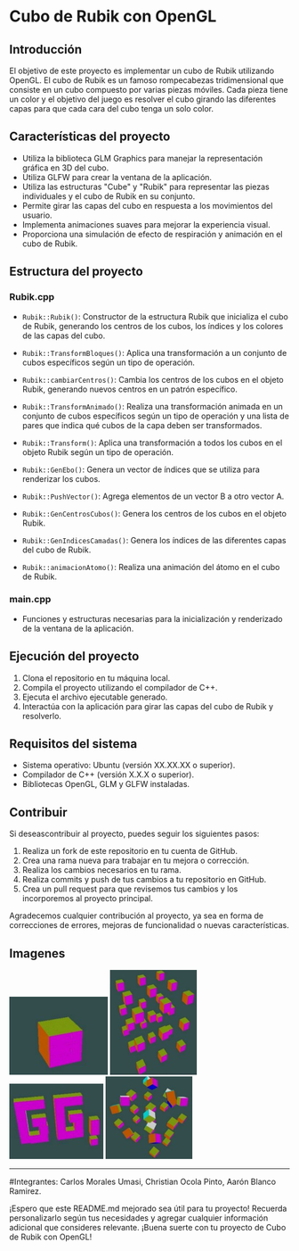 # Cubo de Rubik con OpenGL

## Introducción

El objetivo de este proyecto es implementar un cubo de Rubik utilizando OpenGL. El cubo de Rubik es un famoso rompecabezas tridimensional que consiste en un cubo compuesto por varias piezas móviles. Cada pieza tiene un color y el objetivo del juego es resolver el cubo girando las diferentes capas para que cada cara del cubo tenga un solo color.

## Características del proyecto

- Utiliza la biblioteca GLM Graphics para manejar la representación gráfica en 3D del cubo.
- Utiliza GLFW para crear la ventana de la aplicación.
- Utiliza las estructuras "Cube" y "Rubik" para representar las piezas individuales y el cubo de Rubik en su conjunto.
- Permite girar las capas del cubo en respuesta a los movimientos del usuario.
- Implementa animaciones suaves para mejorar la experiencia visual.
- Proporciona una simulación de efecto de respiración y animación en el cubo de Rubik.

## Estructura del proyecto

### Rubik.cpp

- `Rubik::Rubik()`: Constructor de la estructura Rubik que inicializa el cubo de Rubik, generando los centros de los cubos, los índices y los colores de las capas del cubo.

- `Rubik::TransformBloques()`: Aplica una transformación a un conjunto de cubos específicos según un tipo de operación.

- `Rubik::cambiarCentros()`: Cambia los centros de los cubos en el objeto Rubik, generando nuevos centros en un patrón específico.

- `Rubik::TransformAnimado()`: Realiza una transformación animada en un conjunto de cubos específicos según un tipo de operación y una lista de pares que indica qué cubos de la capa deben ser transformados.

- `Rubik::Transform()`: Aplica una transformación a todos los cubos en el objeto Rubik según un tipo de operación.

- `Rubik::GenEbo()`: Genera un vector de índices que se utiliza para renderizar los cubos.

- `Rubik::PushVector()`: Agrega elementos de un vector B a otro vector A.

- `Rubik::GenCentrosCubos()`: Genera los centros de los cubos en el objeto Rubik.

- `Rubik::GenIndicesCamadas()`: Genera los índices de las diferentes capas del cubo de Rubik.

- `Rubik::animacionAtomo()`: Realiza una animación del átomo en el cubo de Rubik.

### main.cpp

- Funciones y estructuras necesarias para la inicialización y renderizado de la ventana de la aplicación.

## Ejecución del proyecto

1. Clona el repositorio en tu máquina local.
2. Compila el proyecto utilizando el compilador de C++.
3. Ejecuta el archivo ejecutable generado.
4. Interactúa con la aplicación para girar las capas del cubo de Rubik y resolverlo.

## Requisitos del sistema

- Sistema operativo: Ubuntu (versión XX.XX.XX o superior).
- Compilador de C++ (versión X.X.X o superior).
- Bibliotecas OpenGL, GLM y GLFW instaladas.

## Contribuir

Si deseascontribuir al proyecto, puedes seguir los siguientes pasos:

1. Realiza un fork de este repositorio en tu cuenta de GitHub.
2. Crea una rama nueva para trabajar en tu mejora o corrección.
3. Realiza los cambios necesarios en tu rama.
4. Realiza commits y push de tus cambios a tu repositorio en GitHub.
5. Crea un pull request para que revisemos tus cambios y los incorporemos al proyecto principal.

Agradecemos cualquier contribución al proyecto, ya sea en forma de correcciones de errores, mejoras de funcionalidad o nuevas características.
## Imagenes 
![Logo de mi proyecto](im1.jpeg)
![Logo de mi proyecto](im2.jpeg)
![Logo de mi proyecto](im3.jpeg)
![Logo de mi proyecto](im4.jpeg)


---
#Integrantes:
Carlos Morales Umasi, Christian Ocola Pinto, Aarón Blanco Ramirez.

¡Espero que este README.md mejorado sea útil para tu proyecto! Recuerda personalizarlo según tus necesidades y agregar cualquier información adicional que consideres relevante. ¡Buena suerte con tu proyecto de Cubo de Rubik con OpenGL!
